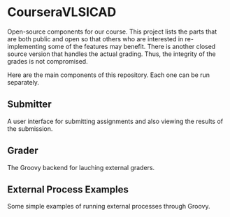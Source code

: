 CourseraVLSICAD
===============

Open-source components for our course. This project lists the parts that are both public and open so that others who are interested in re-implementing some of the features may benefit. There is another closed source version that handles the actual grading. Thus, the integrity of the grades is not compromised.

Here are the main components of this repository. Each one can be run separately.

Submitter
---------

A user interface for submitting assignments and also viewing the results of the submission.

Grader
------

The Groovy backend for lauching external graders.

External Process Examples
-------------------------

Some simple examples of running external processes through Groovy.

